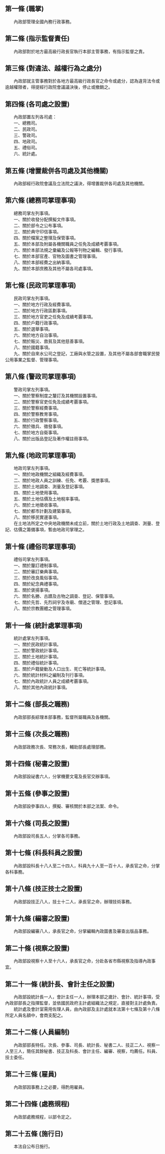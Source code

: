 第一條 (職掌)
-------------
　　內政部管理全國內務行政事務。  


第二條 (指示監督責任)
---------------------
　　內政部對於地方最高級行政長官執行本部主管事務，有指示監督之責。  


第三條 (對違法、越權行為之處分)
-------------------------------
　　內政部就主管事務對於各地方最高級行政長官之命令或處分，認為違背法令或逾越權限者，得提經行政院會議議決後，停止或撤銷之。  


第四條 (各司處之設置)
---------------------
　　內政部置左列各司處：　　  
　　一、總務司。  
　　二、民政司。  
　　三、警政司。  
　　四、地政司。  
　　五、禮俗司。  
　　六、統計處。  


第五條 (增置裁併各司處及其他機關)
---------------------------------
　　內政部經行政院會議及立法院之議決，得增置裁併各司處及其他機關。  


第六條 (總務司掌理事項)
-----------------------
　　總務司掌左列事項。  
　　一、關於收發分配撰擬文件事項。  
　　二、關於部令之公布事項。  
　　三、關於典守印信事項。  
　　四、關於檔案之整理及保管事項。  
　　五、關於本部及附屬各機關職員之任免及成績考覈事項。  
　　六、關於本部法規之彙編及公報等刊物之編輯、發行事項。  
　　七、關於本部官產、官物及圖書之管理事項。  
　　八、關於本部經費之出納事項。  
　　九、關於本部庶務及其他不屬各司處事項。  


第七條 (民政司掌理事項)
-----------------------
　　民政司掌左列事項。  
　　一、關於地方行政及經費事項。  
　　二、關於地方行政區劃事項。  
　　三、關於地方官吏之任免及成續考覈事項。  
　　四、關於戶籍行政事項。  
　　五、關於選舉事項。  
　　六、關於地方自治事項。  
　　七、關於賑災、救貧及其他慈善事項。  
　　八、關於國籍事項。  
　　九、關於自來水公司之登記，工廠與水管之設置，及其他不屬各部會職掌民營公用事業之監督、管理事項。  


第八條 (警政司掌理事項)
-----------------------
　　警政司掌左列事項。  
　　一、關於警察制度之釐訂及其機關設置事項。  
　　二、關於警察官吏任免及成績考覈事項。  
　　三、關於警察經費事項。  
　　四、關於警察教育事項。  
　　五、關於行政警察事項。  
　　六、關於徵兵、徵發事項。  
　　七、關於地方自衛事項。  
　　八、關於出版品登記及著作權註冊事項。  


第九條 (地政司掌理事項)
-----------------------
　　地政司掌左列事項。  
　　一、關於地政機關之組織及經費事項。  
　　二、關於地政人員之訓練、任免、考覈、獎懲事項。  
　　三、關於土地調查、測量及登記事項。  
　　四、關於土地使用事項。  
　　五、關於土地估價及土地稅率事項。  
　　六、關於土地徵收事項。  
　　七、關於都市計劃及建築事項。  
　　八、關於移民實邊事項。  
　　在土地法所定之中央地政機關未成立前，關於土地行政及土地調查、測量、登記、估價之籌備事項，暫由地政司掌理之。  


第十條 (禮俗司掌理事項)
-----------------------
　　禮俗司掌左列事項。  
　　一、關於釐訂禮制事項。  
　　二、關於審訂樂典事項。  
　　三、關於改良風俗事項。  
　　四、關於紀念典禮事項。  
　　五、關於褒揚事項。  
　　六、關於名勝、古蹟及古物之調查、登記、保管事項。  
　　七、關於先哲、先烈祠宇及寺廟、僧道之管理、登記事項。  
　　八、關於宗教團體之管理事項。  


第十一條 (統計處掌理事項)
-------------------------
　　統計處掌左列事項。  
　　一、關於民政統計事項。  
　　二、關於警政統計事項。  
　　三、關於土地統計事項。  
　　四、關於禮俗統計事項。  
　　五、關於戶籍變動及人口出生、死亡等統計事項。  
　　六、關於統計材料之編制及刊行事項。  
　　七、關於內政統計人員之成績考覈事項。  
　　八、關於其他內政統計事項。  


第十二條 (部長之職務)
---------------------
　　內政部部長綜理本部事務，監督所屬職員及各機關。  


第十三條 (次長之職務)
---------------------
　　內政部政務次長、常務次長，輔助部長處理部務。  


第十四條 (秘書之設置)
---------------------
　　內政部設祕書六人，分掌機要文電及長官交辦事項。  


第十五條 (參事之設置)
---------------------
　　內政部設參事四人，撰擬、審核關於本部之法案、命令。  


第十六條 (司長之設置)
---------------------
　　內政部設司長五人，分掌各司事務。  


第十七條 (科長科員之設置)
-------------------------
　　內政部設科長十八人至二十四人，科員九十人至一百十人，承長官之命，分掌各科事務。  


第十八條 (技正技士之設置)
-------------------------
　　內政部設技正八人，技士十二人，承長官之命，辦理技術事務。  


第十九條 (編審之設置)
---------------------
　　內政部設編審八人，承長官之命，分掌編輯內政圖書及審查出版品事務。  


第二十條 (視察之設置)
---------------------
　　內政部設視察十人至十六人，承長官之命，分赴各省市縣視察及指導內政事宜。  


第二十一條 (統計長、會計主任之設置)
-----------------------------------
　　內政部設統計長一人，會計主任一人，辦理本部之歲計、會計、統計事項，受內政部部長之指揮監督，並依國民政府主計處組織法之規定，直接對主計處負責。  
　　統計處及會計室需用佐理人員，由內政部及主計處就本法第十七條及第十八條所定人員名額中，會商支配之。  


第二十二條 (人員編制)
---------------------
　　內政部部長特任。次長、參事、司長、統計長、秘書二人、技正二人、視察一人至三人，簡任其餘秘書、技正及科長、會計主任、編審、視察，均薦任。科員、技士委任。  


第二十三條 (雇員)
-----------------
　　內政部因事務上之必要，得酌用雇員。  


第二十四條 (處務規程)
---------------------
　　內政部處務規程，以部令定之。  


第二十五條 (施行日)
-------------------
　　本法自公布日施行。